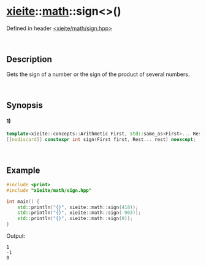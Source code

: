 # [xieite](../../xieite.md)\:\:[math](../../math.md)\:\:sign\<\>\(\)
Defined in header [<xieite/math/sign.hpp>](../../../include/xieite/math/sign.hpp)

&nbsp;

## Description
Gets the sign of a number or the sign of the product of several numbers.

&nbsp;

## Synopsis
#### 1)
```cpp
template<xieite::concepts::Arithmetic First, std::same_as<First>... Rest>
[[nodiscard]] constexpr int sign(First first, Rest... rest) noexcept;
```

&nbsp;

## Example
```cpp
#include <print>
#include "xieite/math/sign.hpp"

int main() {
    std::println("{}", xieite::math::sign(418));
    std::println("{}", xieite::math::sign(-903));
    std::println("{}", xieite::math::sign(0));
}
```
Output:
```
1
-1
0
```
